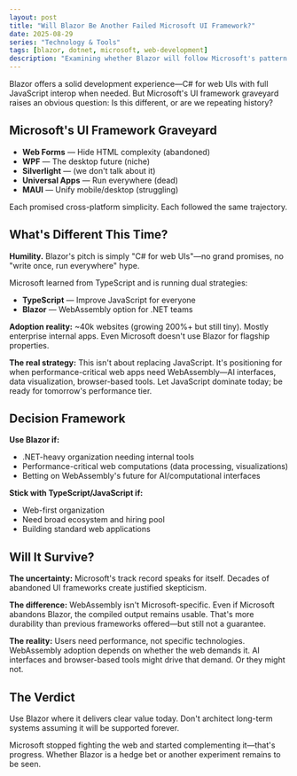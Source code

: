 ```yaml
---
layout: post
title: "Will Blazor Be Another Failed Microsoft UI Framework?"
date: 2025-08-29
series: "Technology & Tools"
tags: [blazor, dotnet, microsoft, web-development]
description: "Examining whether Blazor will follow Microsoft's pattern of abandoned UI frameworks or if it's a strategic WebAssembly hedge bet for the future."
---
```


Blazor offers a solid development experience—C# for web UIs with full JavaScript interop when needed. But Microsoft's UI framework graveyard raises an obvious question: Is this different, or are we repeating history?

## Microsoft's UI Framework Graveyard

- **Web Forms** — Hide HTML complexity (abandoned)
- **WPF** — The desktop future (niche)
- **Silverlight** — (we don't talk about it)
- **Universal Apps** — Run everywhere (dead)
- **MAUI** — Unify mobile/desktop (struggling)

Each promised cross-platform simplicity. Each followed the same trajectory.

## What's Different This Time?

**Humility.** Blazor's pitch is simply "C# for web UIs"—no grand promises, no "write once, run everywhere" hype.

Microsoft learned from TypeScript and is running dual strategies:
- **TypeScript** — Improve JavaScript for everyone
- **Blazor** — WebAssembly option for .NET teams

**Adoption reality:** ~40k websites (growing 200%+ but still tiny). Mostly enterprise internal apps. Even Microsoft doesn't use Blazor for flagship properties.

**The real strategy:** This isn't about replacing JavaScript. It's positioning for when performance-critical web apps need WebAssembly—AI interfaces, data visualization, browser-based tools. Let JavaScript dominate today; be ready for tomorrow's performance tier.

## Decision Framework

**Use Blazor if:**
- .NET-heavy organization needing internal tools
- Performance-critical web computations (data processing, visualizations)
- Betting on WebAssembly's future for AI/computational interfaces

**Stick with TypeScript/JavaScript if:**
- Web-first organization
- Need broad ecosystem and hiring pool
- Building standard web applications

## Will It Survive?

**The uncertainty:** Microsoft's track record speaks for itself. Decades of abandoned UI frameworks create justified skepticism.

**The difference:** WebAssembly isn't Microsoft-specific. Even if Microsoft abandons Blazor, the compiled output remains usable. That's more durability than previous frameworks offered—but still not a guarantee.

**The reality:** Users need performance, not specific technologies. WebAssembly adoption depends on whether the web demands it. AI interfaces and browser-based tools might drive that demand. Or they might not.

## The Verdict

Use Blazor where it delivers clear value today. Don't architect long-term systems assuming it will be supported forever.

Microsoft stopped fighting the web and started complementing it—that's progress. Whether Blazor is a hedge bet or another experiment remains to be seen.